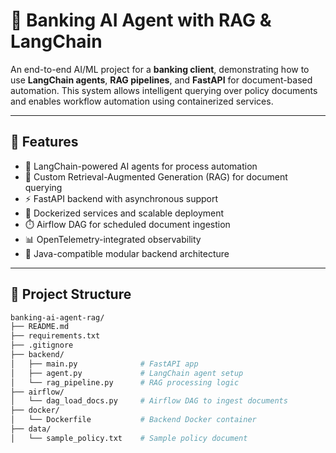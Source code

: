 # 🧠 Banking AI Agent with RAG & LangChain

An end-to-end AI/ML project for a **banking client**, demonstrating how to use **LangChain agents**, **RAG pipelines**, and **FastAPI** for document-based automation. This system allows intelligent querying over policy documents and enables workflow automation using containerized services.

---

## 🚀 Features

- 🤖 LangChain-powered AI agents for process automation
- 📄 Custom Retrieval-Augmented Generation (RAG) for document querying
- ⚡ FastAPI backend with asynchronous support
- 🐳 Dockerized services and scalable deployment
- ⏱️ Airflow DAG for scheduled document ingestion
- 📊 OpenTelemetry-integrated observability
- 🔌 Java-compatible modular backend architecture

---

## 📁 Project Structure

```bash
banking-ai-agent-rag/
├── README.md
├── requirements.txt
├── .gitignore
├── backend/
│   ├── main.py              # FastAPI app
│   ├── agent.py             # LangChain agent setup
│   └── rag_pipeline.py      # RAG processing logic
├── airflow/
│   └── dag_load_docs.py     # Airflow DAG to ingest documents
├── docker/
│   └── Dockerfile           # Backend Docker container
├── data/
│   └── sample_policy.txt    # Sample policy document


